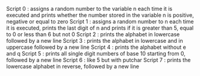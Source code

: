 Script 0 : assigns a random number to the variable n each time it is executed and prints whether the number stored in the variable n is positive, negative or equal to zero
Script 1 : assigns a random number to n each time it is executed, prints the last digit of n and prints if it is greater than 5, equal to 0 or less than 6 but not 0
Script 2 : prints the alphabet in lowercase followed by a new line
Script 3 : prints the alphabet in lowercase and in uppercase followed by a new line
Script 4 : prints the alphabet without e and q
Script 5 : prints all single digit numbers of base 10 starting from 0, followed by a new line
Script 6 : like 5 but with putchar
Script 7 : prints the lowercase alphabet in reverse, followed by a new line